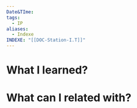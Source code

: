 ```yaml
---
Date&TIme: 
tags:
  - IP
aliases:
  - Indexe
INDEXE: "[[DOC-Station-I.T]]"
---
```



# What I learned?





# What can I related with?




